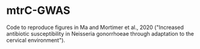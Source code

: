 # mtrC-GWAS
Code to reproduce figures in Ma and Mortimer et al., 2020 ("Increased antibiotic susceptibility in Neisseria gonorrhoeae through adaptation to the cervical environment").
